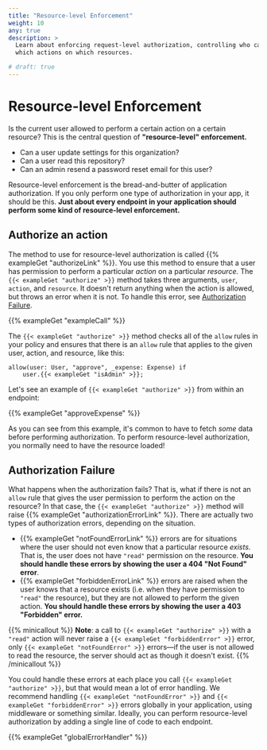 ```yaml
---
title: "Resource-level Enforcement"
weight: 10
any: true
description: >
  Learn about enforcing request-level authorization, controlling who can perform
  which actions on which resources.

# draft: true
---
```


# Resource-level Enforcement

Is the current user allowed to perform a certain action on a certain resource?
This is the central question of **"resource-level" enforcement.**

- Can a user update settings for this organization?
- Can a user read this repository?
- Can an admin resend a password reset email for this user?

Resource-level enforcement is the bread-and-butter of application authorization.
If you only perform one type of authorization in your app, it should be
this. **Just about every endpoint in your application should perform some kind
of resource-level enforcement.**

## Authorize an action

The method to use for resource-level authorization is called {{% exampleGet "authorizeLink" %}}. You use this method to ensure that
a user has permission to perform a particular _action_ on a particular _resource._
The `{{< exampleGet "authorize" >}}` method takes three arguments, `user`, `action`, and `resource`.
It doesn't return anything when the action is allowed, but throws an error when
it is not. To handle this error, see [Authorization
Failure](#authorization-failure).

<!-- You'll see this method in a lot of our guides and examples, because it's the
simplest way to use Oso in your app. -->

{{% exampleGet "exampleCall" %}}

The `{{< exampleGet "authorize" >}}` method checks all of the `allow` rules in your policy and
ensures that there is an `allow` rule that applies to the given user,
action, and resource, like this:

```polar
allow(user: User, "approve", _expense: Expense) if
    user.{{< exampleGet "isAdmin" >}};
```

Let's see an example of `{{< exampleGet "authorize" >}}` from within an endpoint:

{{% exampleGet "approveExpense" %}}

As you can see from this example, it's common to have to fetch _some_ data
before performing authorization. To perform resource-level authorization, you
normally need to have the resource loaded!

## Authorization Failure

What happens when the authorization fails? That is, what if there is not an
`allow` rule that gives the user permission to perform the action on the
resource? In that case, the `{{< exampleGet "authorize" >}}` method will raise
{{% exampleGet "authorizationErrorLink" %}}. There are actually two types of authorization
errors, depending on the situation.

- {{% exampleGet "notFoundErrorLink" %}} errors are
  for situations where the user should not even know that a particular resource
  _exists_. That is, the user does not have `"read"` permission on the resource.
  **You should handle these errors by showing the user a 404 "Not Found"
  error**.
- {{% exampleGet "forbiddenErrorLink" %}} errors are
  raised when the user knows that a resource exists (i.e. when they have
  permission to `"read"` the resource), but they are not allowed to perform the
  given action. **You should handle these errors by showing the user a 403
  "Forbidden" error.**

{{% minicallout %}}
**Note**: a call to `{{< exampleGet "authorize" >}}` with a `"read"` action will never raise a
`{{< exampleGet "forbiddenError" >}}` error, only `{{< exampleGet "notFoundError" >}}` errors—if the user is not allowed to read
the resource, the server should act as though it doesn't exist.
{{% /minicallout %}}

You could handle these errors at each place you call `{{< exampleGet "authorize" >}}`, but that would
mean a lot of error handling. We recommend handling `{{< exampleGet "notFoundError" >}}` and `{{< exampleGet "forbiddenError" >}}`
errors globally in your application, using middleware or something similar.
Ideally, you can perform resource-level authorization by adding a single line of
code to each endpoint.

{{% exampleGet "globalErrorHandler" %}}
